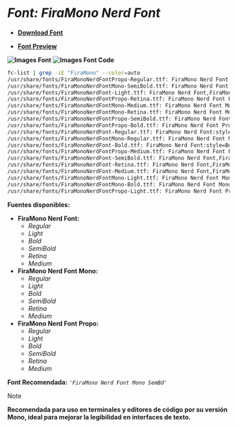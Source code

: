 <!-- Autor: Daniel Benjamin Perez Morales -->
<!-- GitHub: https://github.com/DanielBenjaminPerezMoralesDev13 -->
<!-- Gitlab: https://gitlab.com/DanielBenjaminPerezMoralesDev13 -->
<!-- Correo electrónico: danielperezdev@proton.me -->

# ***Font: FiraMono Nerd Font***

- **[Download Font](https://github.com/ryanoasis/nerd-fonts/releases/download/v3.2.1/FiraMono.zip "https://github.com/ryanoasis/nerd-fonts/releases/download/v3.2.1/FiraMono.zip")**

- **[Font Preview](https://www.programmingfonts.org/#fira "https://www.programmingfonts.org/#fira")**

**![Images Font](../../Fonts/FiraMono%20Nerd%20Font.png "Fonts/FiraMono Nerd Font.png")**
**![Images Font Code](../../Font%20Images%20Code/FiraMono%20Nerd%20Font%20Code.png "Font Images Code/FiraMono Nerd Font Code.png")**

```bash
fc-list | grep -iE "FiraMono" --color=auto
/usr/share/fonts/FiraMonoNerdFontPropo-Regular.ttf: FiraMono Nerd Font Propo:style=Regular
/usr/share/fonts/FiraMonoNerdFontMono-SemiBold.ttf: FiraMono Nerd Font Mono,FiraMono Nerd Font Mono SemBd:style=SemiBold,Regular
/usr/share/fonts/FiraMonoNerdFont-Light.ttf: FiraMono Nerd Font,FiraMono Nerd Font Light:style=Light,Regular
/usr/share/fonts/FiraMonoNerdFontPropo-Retina.ttf: FiraMono Nerd Font Propo,FiraMono Nerd Font Propo Ret:style=Retina,Regular
/usr/share/fonts/FiraMonoNerdFontMono-Medium.ttf: FiraMono Nerd Font Mono,FiraMono Nerd Font Mono Med:style=Medium,Regular
/usr/share/fonts/FiraMonoNerdFontMono-Retina.ttf: FiraMono Nerd Font Mono,FiraMono Nerd Font Mono Ret:style=Retina,Regular
/usr/share/fonts/FiraMonoNerdFontPropo-SemiBold.ttf: FiraMono Nerd Font Propo,FiraMono Nerd Font Propo SemBd:style=SemiBold,Regular
/usr/share/fonts/FiraMonoNerdFontPropo-Bold.ttf: FiraMono Nerd Font Propo:style=Bold
/usr/share/fonts/FiraMonoNerdFont-Regular.ttf: FiraMono Nerd Font:style=Regular
/usr/share/fonts/FiraMonoNerdFontMono-Regular.ttf: FiraMono Nerd Font Mono:style=Regular
/usr/share/fonts/FiraMonoNerdFont-Bold.ttf: FiraMono Nerd Font:style=Bold
/usr/share/fonts/FiraMonoNerdFontPropo-Medium.ttf: FiraMono Nerd Font Propo,FiraMono Nerd Font Propo Med:style=Medium,Regular
/usr/share/fonts/FiraMonoNerdFont-SemiBold.ttf: FiraMono Nerd Font,FiraMono Nerd Font SemBd:style=SemiBold,Regular
/usr/share/fonts/FiraMonoNerdFont-Retina.ttf: FiraMono Nerd Font,FiraMono Nerd Font Ret:style=Retina,Regular
/usr/share/fonts/FiraMonoNerdFont-Medium.ttf: FiraMono Nerd Font,FiraMono Nerd Font Med:style=Medium,Regular
/usr/share/fonts/FiraMonoNerdFontMono-Light.ttf: FiraMono Nerd Font Mono,FiraMono Nerd Font Mono Light:style=Light,Regular
/usr/share/fonts/FiraMonoNerdFontMono-Bold.ttf: FiraMono Nerd Font Mono:style=Bold
/usr/share/fonts/FiraMonoNerdFontPropo-Light.ttf: FiraMono Nerd Font Propo,FiraMono Nerd Font Propo Light:style=Light,Regular
```

**Fuentes disponibles:**

- **FiraMono Nerd Font:**
  - *Regular*
  - *Light*
  - *Bold*
  - *SemiBold*
  - *Retina*
  - *Medium*
- **FiraMono Nerd Font Mono:**
  - *Regular*
  - *Light*
  - *Bold*
  - *SemiBold*
  - *Retina*
  - *Medium*
- **FiraMono Nerd Font Propo:**
  - *Regular*
  - *Light*
  - *Bold*
  - *SemiBold*
  - *Retina*
  - *Medium*

**Font Recomendada:** *`'FiraMono Nerd Font Mono SemBd'`*

> [!NOTE]
> **Recomendada para uso en terminales y editores de código por su versión Mono, ideal para mejorar la legibilidad en interfaces de texto.**
